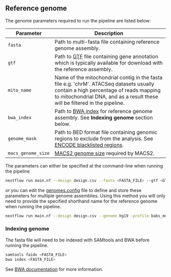 
## Reference genome

The genome parameters required to run the pipeline are listed below:

| Parameter          | Description                                                                                                                                                                                                       |
|--------------------|-------------------------------------------------------------------------------------------------------------------------------------------------------------------------------------------------------------------|
| `fasta`            | Path to multi-fasta file containing reference genome assembly.                                                                                                                                                    |
| `gtf`              | Path to [GTF](https://www.ensembl.org/info/website/upload/gff.html) file containing gene annotation which is typically available for download with the reference assembly.                                        |
| `mito_name`        | Name of the mitochondrial contig in the fasta file e.g. 'chrM'. ATACSeq datasets usually contain a high percentage of reads mapping to mitochondrial DNA, and as a result these will be filtered in the pipeline. |
| `bwa_index`        | Path to [BWA index](http://bio-bwa.sourceforge.net/bwa.shtml) for reference genome assembly. See **Indexing genome** section below.                                                                               |
| `genome_mask`      | Path to BED format file containing genomic regions to exclude from the analysis. See [ENCODE blacklisted regions](https://sites.google.com/site/anshulkundaje/projects/blacklists).                               |
| `macs_genome_size` | [MACS2 genome size](https://github.com/taoliu/MACS#-g--gsize) required by MACS2.                                                                                                                                  |

The parameters can either be specified at the command-line when running the pipeline  

```bash
nextflow run main.nf --design design.csv --fasta <FASTA_FILE> --gtf <GTF_FILE> --mito_name <MITO_NAME> --bwa_index <BWA_INDEX> --genome_mask <GENOME_MASK> --macs_genome_size <MACS_GENOME_SIZE> -profile babs_modules
```

or you can edit the [genomes.config](https://github.com/crickbabs/BABS-ATACSeqPE/blob/master/conf/genomes.config) file to define and store these parameters for multiple genome assemblies. Using this method you will only need to provide the specified shorthand name for the reference genome when running the pipeline.

```bash
nextflow run main.nf --design design.csv --genome hg19 -profile babs_modules
```

### Indexing genome

The fasta file will need to be indexed with SAMtools and BWA before running the pipeline.

```bash
samtools faidx <FASTA_FILE>
bwa index <FASTA_FILE>
```

See [BWA documentation](http://bio-bwa.sourceforge.net/bwa.shtml) for more information.
